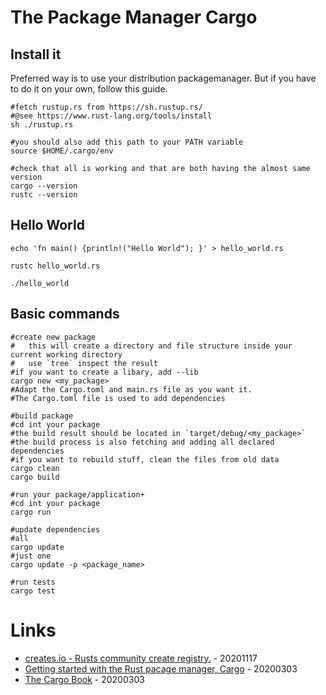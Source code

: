 # The Package Manager Cargo

## Install it

Preferred way is to use your distribution packagemanager.
But if you have to do it on your own, follow this guide.

```
#fetch rustup.rs from https://sh.rustup.rs/
#@see https://www.rust-lang.org/tools/install
sh ./rustup.rs

#you should also add this path to your PATH variable
source $HOME/.cargo/env

#check that all is working and that are both having the almost same version
cargo --version
rustc --version
```

## Hello World

```
echo 'fn main() {println!("Hello World"); }' > hello_world.rs

rustc hello_world.rs

./hello_world
```

## Basic commands

```
#create new package
#   this will create a directory and file structure inside your current working directory
#   use `tree` inspect the result
#if you want to create a libary, add --lib
cargo new <my_package>
#Adapt the Cargo.toml and main.rs file as you want it.
#The Cargo.toml file is used to add dependencies

#build package
#cd int your package
#the build result should be located in `target/debug/<my_package>`
#the build process is also fetching and adding all declared dependencies
#if you want to rebuild stuff, clean the files from old data
cargo clean
cargo build

#run your package/application+
#cd int your package
cargo run

#update dependencies
#all
cargo update
#just one
cargo update -p <package_name>

#run tests
cargo test
```

# Links

* [creates.io - Rusts community create registry.](https://crates.io/) - 20201117
* [Getting started with the Rust pacage manager, Cargo](https://opensource.com/article/20/3/rust-cargo) - 20200303
* [The Cargo Book](https://doc.rust-lang.org/stable/cargo/) - 20200303
